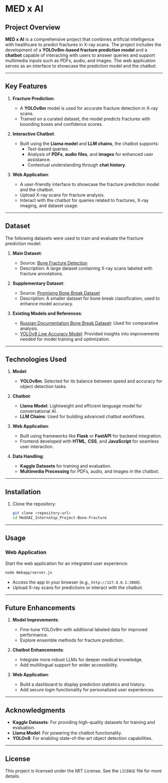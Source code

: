 # MED x AI

## Project Overview

**MED x AI** is a comprehensive project that combines artificial intelligence with healthcare to predict fractures in X-ray scans. The project includes the development of a **YOLOv8m-based fracture prediction model** and a **chatbot** capable of interacting with users to answer queries and support multimedia inputs such as PDFs, audio, and images. The web application serves as an interface to showcase the prediction model and the chatbot.

---

## Key Features

1. **Fracture Prediction**:
   - A **YOLOv8m** model is used for accurate fracture detection in X-ray scans. 
   - Trained on a curated dataset, the model predicts fractures with bounding boxes and confidence scores.

2. **Interactive Chatbot**:
   - Built using the **Llama model** and **LLM chains**, the chatbot supports:
     - Text-based queries.
     - Analysis of **PDFs**, **audio files**, and **images** for enhanced user assistance.
     - Contextual understanding through **chat history**.

3. **Web Application**:
   - A user-friendly interface to showcase the fracture prediction model and the chatbot.
   - Upload X-ray scans for fracture analysis.
   - Interact with the chatbot for queries related to fractures, X-ray imaging, and dataset usage.

---

## Dataset

The following datasets were used to train and evaluate the fracture prediction model:

1. **Main Dataset**:
   - Source: [Bone Fracture Detection](https://www.kaggle.com/datasets/pkdarabi/bone-fracture-detection-computer-vision-project)
   - Description: A large dataset containing X-ray scans labeled with fracture annotations.

2. **Supplementary Dataset**:
   - Source: [Promising Bone Break Dataset](https://www.kaggle.com/datasets/pkdarabi/bone-break-classification-image-dataset)
   - Description: A smaller dataset for bone break classification, used to enhance model accuracy.

3. **Existing Models and References**:
   - [Russian Documentation Bone Break Dataset](https://www.kaggle.com/code/antongalysh/image-classification): Used for comparative analysis.
   - [YOLOv8 Low Accuracy Model](https://www.kaggle.com/code/jasonroggy/yolov8): Provided insights into improvements needed for model training and optimization.

---

## Technologies Used

1. **Model**:
   - **YOLOv8m**: Selected for its balance between speed and accuracy for object detection tasks.

2. **Chatbot**:
   - **Llama Model**: Lightweight and efficient language model for conversational AI.
   - **LLM Chains**: Used for building advanced chatbot workflows.

3. **Web Application**:
   - Built using frameworks like **Flask** or **FastAPI** for backend integration.
   - Frontend developed with **HTML**, **CSS**, and **JavaScript** for seamless user interaction.

4. **Data Handling**:
   - **Kaggle Datasets** for training and evaluation.
   - **Multimedia Processing** for PDFs, audio, and images in the chatbot.

---


## Installation

1. Clone the repository:
   ```bash
   git clone <repository-url>
   cd MedXAI_Internship_Project-Bone-Fracture
   ```
---

## Usage

### Web Application
Start the web application for an integrated user experience:
```bash
node Webapp/server.js
```
- Access the app in your browser (e.g., `http://127.0.0.1:3000`).
- Upload X-ray scans for predictions or interact with the chatbot.

---

## Future Enhancements

1. **Model Improvements**:
   - Fine-tune YOLOv8m with additional labeled data for improved performance.
   - Explore ensemble methods for fracture prediction.

2. **Chatbot Enhancements**:
   - Integrate more robust LLMs for deeper medical knowledge.
   - Add multilingual support for wider accessibility.

3. **Web Application**:
   - Build a dashboard to display prediction statistics and history.
   - Add secure login functionality for personalized user experiences.

---

## Acknowledgments

- **Kaggle Datasets**: For providing high-quality datasets for training and evaluation.
- **Llama Model**: For powering the chatbot functionality.
- **YOLOv8**: For enabling state-of-the-art object detection capabilities.

---

## License
This project is licensed under the MIT License. See the `LICENSE` file for more details.